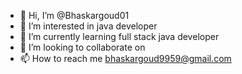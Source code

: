 - 👋 Hi, I’m @Bhaskargoud01
- 👀 I’m interested in java developer 
- 🌱 I’m currently learning full stack java developer 
- 💞️ I’m looking to collaborate on 
- 📫 How to reach me bhaskargoud9959@gmail.com

<!---
Bhaskargoud01/Bhaskargoud01 is a ✨ special ✨ repository because its `README.md` (this file) appears on your GitHub profile.
You can click the Preview link to take a look at your changes.
--->
